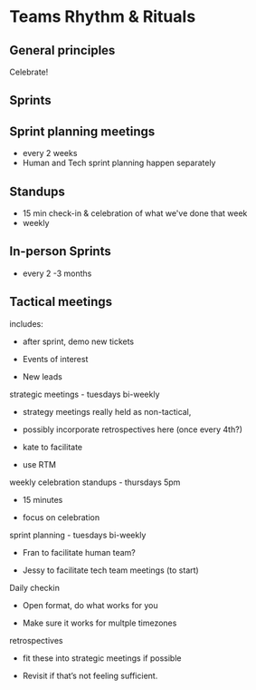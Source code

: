 # Teams Rhythm & Rituals

## General principles

Celebrate!

## Sprints

## Sprint planning meetings

* every 2 weeks
* Human and Tech sprint planning happen separately

## Standups

* 15 min check-in & celebration of what we've done that week
* weekly

## In-person Sprints

* every 2 -3 months

## T**actical meetings**

includes:

* after sprint, demo new tickets

* Events of interest

* New leads  

strategic meetings - tuesdays bi-weekly

* strategy meetings really held as non-tactical,

* possibly incorporate retrospectives here \(once every 4th?\)

* kate to facilitate

* use RTM

  


weekly celebration standups - thursdays 5pm

* 15 minutes

* focus on celebration

  


sprint planning - tuesdays bi-weekly

* Fran to facilitate human team?

* Jessy to facilitate tech team meetings \(to start\)

  


Daily checkin

* Open format, do what works for you

* Make sure it works for multple timezones

  


retrospectives

* fit these into strategic meetings if possible

* Revisit if that’s not feeling sufficient.

  


  




